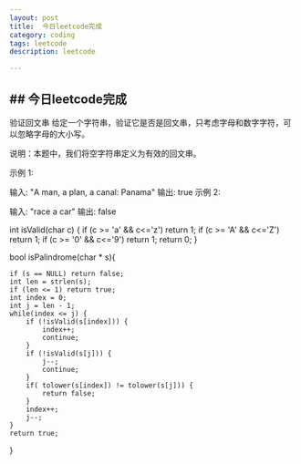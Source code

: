 ```yaml
---
layout: post
title:  今日leetcode完成
category: coding
tags: leetcode
description: leetcode 

---
```


## ## 今日leetcode完成



验证回文串
给定一个字符串，验证它是否是回文串，只考虑字母和数字字符，可以忽略字母的大小写。

说明：本题中，我们将空字符串定义为有效的回文串。

示例 1:

输入: "A man, a plan, a canal: Panama"
输出: true
示例 2:

输入: "race a car"
输出: false



int isValid(char c) 
{
    if (c >= 'a' && c<='z') return 1;
    if (c >= 'A' && c<='Z') return 1;
    if (c >= '0' && c<='9') return 1;
    return 0;
}

bool isPalindrome(char * s){

    if (s == NULL) return false;
    int len = strlen(s);
    if (len <= 1) return true;
    int index = 0;
    int j = len - 1;
    while(index <= j) {
        if (!isValid(s[index])) {
            index++;
            continue;
        }
        if (!isValid(s[j])) {
            j--;
            continue;
        }
        if( tolower(s[index]) != tolower(s[j])) {
            return false;
        }
        index++;
        j--;
    }
    return true;
}




